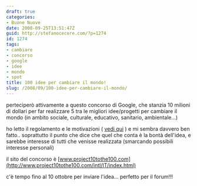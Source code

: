 ```yaml
---
draft: true
categories:
- Buone Nuove
date: 2008-09-25T13:51:47Z
guid: http://stefanocecere.com/?p=1274
id: 1274
tags:
- cambiare
- concorso
- google
- idee
- mondo
- spot
title: 100 idee per cambiare il mondo!
slug: /2008/09/100-idee-per-cambiare-il-mondo/
---
```


perteciperò attivamente a questo concorso di Google, che stanzia 10 milioni di dollari per far realizzare 5 tra le migliori idee/progetti per cambiare il mondo (in ambito sociale, culturale, educativo, sanitario, ambientale…)

ho letto il regolamento e le motivazioni ( <a href="http://www.project10tothe100.com/intl/IT/faq.html" target="_blank">vedi qui</a> ) e mi sembra davvero ben fatto.. soprattutto il punto che dice che quel che conta è la bontà dell'idea, e sarebbe interesse di tutti che venisse realizzata (smarcando possibili interesse personali)

il sito del concorso è [www.project10tothe100.com](http://www.project10tothe100.com/intl/IT/index.html)

c'è tempo fino al 10 ottobre per inviare l'idea… perfetto per il forum!!!